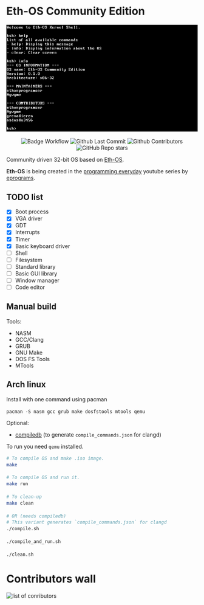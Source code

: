 # Eth-OS Community Edition
<div align="center">

<img src="./.github/imgs/os-screenshot.png" />

![Badge Workflow](https://github.com/ethanprogramser/eth-os-com/actions/workflows/ci.yml/badge.svg)
![Github Last Commit](https://img.shields.io/github/last-commit/ethanprogramser/eth-os-com)
![Github Contributors](https://img.shields.io/github/contributors/ethanprogramser/eth-os-com)
![GitHub Repo stars](https://img.shields.io/github/stars/ethanprogramser/eth-os-com)

</div>

Community driven 32-bit OS based on
[Eth-OS](https://github.com/ethanprogramser/eth-os).

__Eth-OS__ is being created in the
[programming everyday](https://www.youtube.com/watch?v=fyZ0Gs9W194&list=PL29dTm11fF9QNI7_xIxwjcaLFCeNhaCym&pp=iAQB)
youtube series by [eprograms](https://www.youtube.com/@eprograms).

## TODO list
* [x] Boot process
* [x] VGA driver
* [x] GDT
* [x] Interrupts
* [x] Timer
* [x] Basic keyboard driver
* [ ] Shell
* [ ] Filesystem
* [ ] Standard library
* [ ] Basic GUI library
* [ ] Window manager
* [ ] Code editor

## Manual build
Tools:
* NASM
* GCC/Clang
* GRUB
* GNU Make
* DOS FS Tools
* MTools

## Arch linux
Install with one command using pacman

```pacman -S nasm gcc grub make dosfstools mtools qemu```

Optional:
* [compiledb](https://github.com/nickdiego/compiledb) (to generate
`compile_commands.json` for clangd)

To run you need `qemu` installed.

``` sh
# To compile OS and make .iso image.
make

# To compile OS and run it.
make run

# To clean-up
make clean

# OR (needs compiledb)
# This variant generates `compile_commands.json` for clangd
./compile.sh

./compile_and_run.sh

./clean.sh
```

# Contributors wall
![list of conributors](https://contrib.rocks/image?repo=ethanprogramser/eth-os-com)
